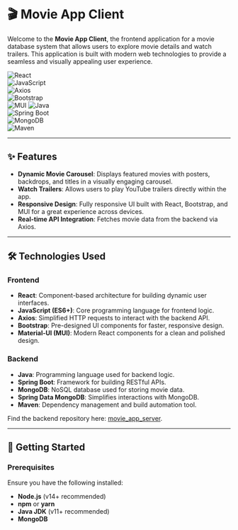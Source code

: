 # 🎬 Movie App Client  

Welcome to the **Movie App Client**, the frontend application for a movie database system that allows users to explore movie details and watch trailers. This application is built with modern web technologies to provide a seamless and visually appealing user experience.  

![React](https://img.shields.io/badge/React-%2320232a.svg?style=for-the-badge&logo=react&logoColor=%2361DAFB)  
![JavaScript](https://img.shields.io/badge/JavaScript-%23F7DF1E.svg?style=for-the-badge&logo=javascript&logoColor=black)  
![Axios](https://img.shields.io/badge/Axios-%2359C9E6.svg?style=for-the-badge&logo=axios&logoColor=white)  
![Bootstrap](https://img.shields.io/badge/Bootstrap-%237952B3.svg?style=for-the-badge&logo=bootstrap&logoColor=white)  
![MUI](https://img.shields.io/badge/MUI-%230081CB.svg?style=for-the-badge&logo=mui&logoColor=white)
![Java](https://img.shields.io/badge/Java-%23ED8B00.svg?style=for-the-badge&logo=java&logoColor=white)    
![Spring Boot](https://img.shields.io/badge/Spring%20Boot-%236DB33F.svg?style=for-the-badge&logo=springboot&logoColor=white)  
![MongoDB](https://img.shields.io/badge/MongoDB-%2347A248.svg?style=for-the-badge&logo=mongodb&logoColor=white)  
![Maven](https://img.shields.io/badge/Maven-%23C71A36.svg?style=for-the-badge&logo=apache-maven&logoColor=white)  

---

## ✨ **Features**  

- **Dynamic Movie Carousel**: Displays featured movies with posters, backdrops, and titles in a visually engaging carousel.  
- **Watch Trailers**: Allows users to play YouTube trailers directly within the app.  
- **Responsive Design**: Fully responsive UI built with React, Bootstrap, and MUI for a great experience across devices.  
- **Real-time API Integration**: Fetches movie data from the backend via Axios.  

---

## 🛠️ **Technologies Used**  

### Frontend  
- **React**: Component-based architecture for building dynamic user interfaces.  
- **JavaScript (ES6+)**: Core programming language for frontend logic.  
- **Axios**: Simplified HTTP requests to interact with the backend API.  
- **Bootstrap**: Pre-designed UI components for faster, responsive design.  
- **Material-UI (MUI)**: Modern React components for a clean and polished design.  

### Backend  
- **Java**: Programming language used for backend logic.  
- **Spring Boot**: Framework for building RESTful APIs.  
- **MongoDB**: NoSQL database used for storing movie data.  
- **Spring Data MongoDB**: Simplifies interactions with MongoDB.  
- **Maven**: Dependency management and build automation tool.  

Find the backend repository here: [movie_app_server](https://github.com/jayqyuan/movie_app_server).  

---

## 🚀 **Getting Started**  

### Prerequisites  
Ensure you have the following installed:  
- **Node.js** (v14+ recommended)  
- **npm** or **yarn**  
- **Java JDK** (v11+ recommended)  
- **MongoDB**  
